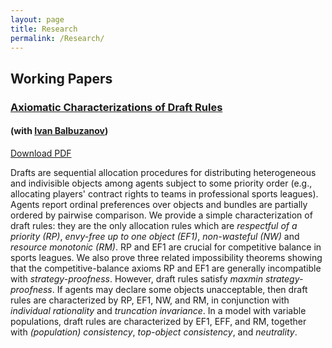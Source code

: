 ```yaml
---
layout: page
title: Research
permalink: /Research/
---
```


## Working Papers

### [Axiomatic Characterizations of Draft Rules](https://arxiv.org/abs/2204.08300)
#### (with [Ivan Balbuzanov](https://sites.google.com/site/ibalbuzanov/))
[Download PDF](https://arxiv.org/pdf/2204.08300.pdf)

Drafts are sequential allocation procedures for distributing heterogeneous and indivisible objects among agents subject to some priority order (e.g., allocating players' contract rights to teams in professional sports leagues). Agents report ordinal preferences over objects and bundles are partially ordered by pairwise comparison. We provide a simple characterization of draft rules: they are the only allocation rules which are _respectful of a priority (RP)_, _envy-free up to one object (EF1)_, _non-wasteful (NW)_ and _resource monotonic (RM)_. RP and EF1 are crucial for competitive balance in sports leagues. We also prove three related impossibility theorems showing that the competitive-balance axioms RP and EF1 are generally incompatible with _strategy-proofness_. However, draft rules satisfy _maxmin strategy-proofness_. If agents may declare some objects unacceptable, then draft rules are characterized by RP, EF1, NW, and RM, in conjunction with _individual rationality_ and _truncation invariance_. In a model with variable populations, draft rules are characterized by EF1, EFF, and RM, together with _(population) consistency_, _top-object consistency_, and _neutrality_.